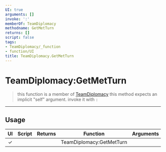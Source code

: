 ```yaml
---
UI: true
arguments: []
invoke: ':'
memberOf: TeamDiplomacy
methodname: GetMetTurn
returns: []
script: false
tags:
- TeamDiplomacy/_function
- function/UI
title: TeamDiplomacy.GetMetTurn
---
```

# TeamDiplomacy:GetMetTurn
> this function is a member of [TeamDiplomacy](civ-6/lua/TeamDiplomacy.md)
> this method expects an implicit "self" argument. invoke it with `:`
-----
## Usage
|  UI | Script | Returns | Function | Arguments |
|:---:|:------:|-------:|:--------:|:---------|
|✓| ||TeamDiplomacy:GetMetTurn||
